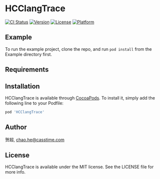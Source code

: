 # HCClangTrace

[![CI Status](https://img.shields.io/travis/贺超/HCClangTrace.svg?style=flat)](https://travis-ci.org/贺超/HCClangTrace)
[![Version](https://img.shields.io/cocoapods/v/HCClangTrace.svg?style=flat)](https://cocoapods.org/pods/HCClangTrace)
[![License](https://img.shields.io/cocoapods/l/HCClangTrace.svg?style=flat)](https://cocoapods.org/pods/HCClangTrace)
[![Platform](https://img.shields.io/cocoapods/p/HCClangTrace.svg?style=flat)](https://cocoapods.org/pods/HCClangTrace)

## Example

To run the example project, clone the repo, and run `pod install` from the Example directory first.

## Requirements

## Installation

HCClangTrace is available through [CocoaPods](https://cocoapods.org). To install
it, simply add the following line to your Podfile:

```ruby
pod 'HCClangTrace'
```

## Author

贺超, chao.he@casstime.com

## License

HCClangTrace is available under the MIT license. See the LICENSE file for more info.
